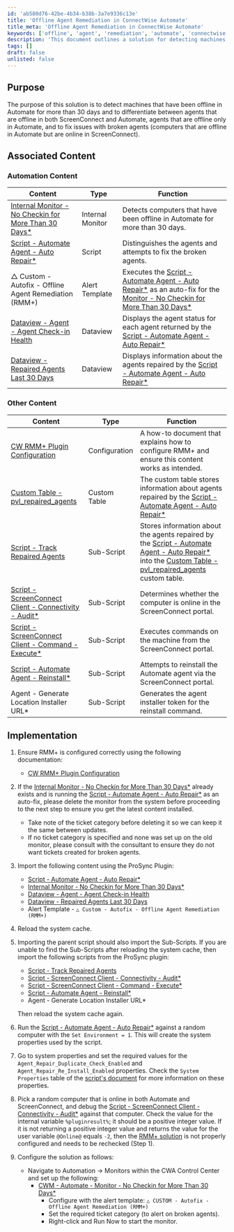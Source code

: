 ```yaml
---
id: 'ab580d76-42be-4b34-b38b-3a7e9336c13e'
title: 'Offline Agent Remediation in ConnectWise Automate'
title_meta: 'Offline Agent Remediation in ConnectWise Automate'
keywords: ['offline', 'agent', 'remediation', 'automate', 'connectwise']
description: 'This document outlines a solution for detecting machines that have been offline in ConnectWise Automate for more than 30 days, differentiating between various agent statuses, and fixing issues with broken agents. It includes implementation steps and associated content for effective management of offline agents.'
tags: []
draft: false
unlisted: false
---
```


## Purpose

The purpose of this solution is to detect machines that have been offline in Automate for more than 30 days and to differentiate between agents that are offline in both ScreenConnect and Automate, agents that are offline only in Automate, and to fix issues with broken agents (computers that are offline in Automate but are online in ScreenConnect).

## Associated Content

### Automation Content

| Content | Type | Function |
| ------- | ---- | -------- |
| [Internal Monitor - No Checkin for More Than 30 Days*](<../cwa/monitors/No Checkin for More Than 30 Days.md>) | Internal Monitor | Detects computers that have been offline in Automate for more than 30 days. |
| [Script - Automate Agent - Auto Repair*](<../cwa/scripts/Automate Agent - Auto Repair.md>) | Script | Distinguishes the agents and attempts to fix the broken agents. |
| △ Custom - Autofix - Offline Agent Remediation (RMM+) | Alert Template | Executes the [Script - Automate Agent - Auto Repair*](<../cwa/scripts/Automate Agent - Auto Repair.md>) as an auto-fix for the [Monitor - No Checkin for More Than 30 Days*](<../cwa/monitors/No Checkin for More Than 30 Days.md>) |
| [Dataview - Agent - Agent Check-in Health](<../cwa/dataviews/Agent - Agent Check-in Health.md>) | Dataview | Displays the agent status for each agent returned by the [Script - Automate Agent - Auto Repair*](<../cwa/scripts/Automate Agent - Auto Repair.md>) |
| [Dataview - Repaired Agents Last 30 Days](<../cwa/dataviews/Repaired Agents Last 30 Days.md>) | Dataview | Displays information about the agents repaired by the [Script - Automate Agent - Auto Repair*](<../cwa/scripts/Automate Agent - Auto Repair.md>) |

### Other Content

| Content | Type | Function |
| ------- | ---- | -------- |
| [CW RMM+ Plugin Configuration](https://proval.itglue.com/5078775/docs/9770217) | Configuration | A how-to document that explains how to configure RMM+ and ensure this content works as intended. |
| [Custom Table - pvl_repaired_agents](<../cwa/tables/pvl_repaired_agents.md>) | Custom Table | The custom table stores information about agents repaired by the [Script - Automate Agent - Auto Repair*](<../cwa/scripts/Automate Agent - Auto Repair.md>) |
| [Script - Track Repaired Agents](<../cwa/scripts/Track Repaired Agents.md>) | Sub-Script | Stores information about the agents repaired by the [Script - Automate Agent - Auto Repair*](<../cwa/scripts/Automate Agent - Auto Repair.md>) into the [Custom Table - pvl_repaired_agents](<../cwa/tables/pvl_repaired_agents.md>) custom table. |
| [Script - ScreenConnect Client - Connectivity - Audit*](<../cwa/scripts/ScreenConnect Client - Connectivity - Audit.md>) | Sub-Script | Determines whether the computer is online in the ScreenConnect portal. |
| [Script - ScreenConnect Client - Command - Execute*](<../cwa/scripts/ScreenConnect Client - Command - Execute.md>) | Sub-Script | Executes commands on the machine from the ScreenConnect portal. |
| [Script - Automate Agent - Reinstall*](<../cwa/scripts/Automate Agent - Reinstall.md>) | Sub-Script | Attempts to reinstall the Automate agent via the ScreenConnect portal. |
| Agent - Generate Location Installer URL* | Sub-Script | Generates the agent installer token for the reinstall command. |

## Implementation

1. Ensure RMM+ is configured correctly using the following documentation:
   - [CW RMM+ Plugin Configuration](https://proval.itglue.com/5078775/docs/9770217)

2. If the [Internal Monitor - No Checkin for More Than 30 Days*](<../cwa/monitors/No Checkin for More Than 30 Days.md>) already exists and is running the [Script - Automate Agent - Auto Repair*](<../cwa/scripts/Automate Agent - Auto Repair.md>) as an auto-fix, please delete the monitor from the system before proceeding to the next step to ensure you get the latest content installed.
   - Take note of the ticket category before deleting it so we can keep it the same between updates.
   - If no ticket category is specified and none was set up on the old monitor, please consult with the consultant to ensure they do not want tickets created for broken agents.

3. Import the following content using the ProSync Plugin:
   - [Script - Automate Agent - Auto Repair*](<../cwa/scripts/Automate Agent - Auto Repair.md>)
   - [Internal Monitor - No Checkin for More Than 30 Days*](<../cwa/monitors/No Checkin for More Than 30 Days.md>)
   - [Dataview - Agent - Agent Check-in Health](<../cwa/dataviews/Agent - Agent Check-in Health.md>)
   - [Dataview - Repaired Agents Last 30 Days](<../cwa/dataviews/Repaired Agents Last 30 Days.md>)
   - Alert Template - `△ Custom - Autofix - Offline Agent Remediation (RMM+)`

4. Reload the system cache.

5. Importing the parent script should also import the Sub-Scripts. If you are unable to find the Sub-Scripts after reloading the system cache, then import the following scripts from the ProSync plugin:
   - [Script - Track Repaired Agents](<../cwa/scripts/Track Repaired Agents.md>)
   - [Script - ScreenConnect Client - Connectivity - Audit*](<../cwa/scripts/ScreenConnect Client - Connectivity - Audit.md>)
   - [Script - ScreenConnect Client - Command - Execute*](<../cwa/scripts/ScreenConnect Client - Command - Execute.md>)
   - [Script - Automate Agent - Reinstall*](<../cwa/scripts/Automate Agent - Reinstall.md>)
   - Agent - Generate Location Installer URL*

   Then reload the system cache again.

6. Run the [Script - Automate Agent - Auto Repair*](<../cwa/scripts/Automate Agent - Auto Repair.md>) against a random computer with the `Set Environment = 1`. This will create the system properties used by the script.

7. Go to system properties and set the required values for the `Agent_Repair_Duplicate_Check_Enabled` and `Agent_Repair_Re_Install_Enabled` properties. Check the `System Properties` table of the [script's document](https://proval.itglue.com/5078775/docs/7761441) for more information on these properties.

8. Pick a random computer that is online in both Automate and ScreenConnect, and debug the [Script - ScreenConnect Client - Connectivity - Audit*](<../cwa/scripts/ScreenConnect Client - Connectivity - Audit.md>) against that computer. Check the value for the internal variable `%pluginresult%`; it should be a positive integer value. If it is not returning a positive integer value and returns the value for the user variable `@Online@` equals `-2`, then the [RMM+ solution](https://proval.itglue.com/5078775/docs/9770217) is not properly configured and needs to be rechecked (Step 1).

9. Configure the solution as follows:
   - Navigate to Automation → Monitors within the CWA Control Center and set up the following:
     - [CWM - Automate - Monitor - No Checkin for More Than 30 Days*](<../cwa/monitors/No Checkin for More Than 30 Days.md>)
       - Configure with the alert template: `△ CUSTOM - Autofix - Offline Agent Remediation (RMM+)`
       - Set the required ticket category (to alert on broken agents).
       - Right-click and Run Now to start the monitor.
